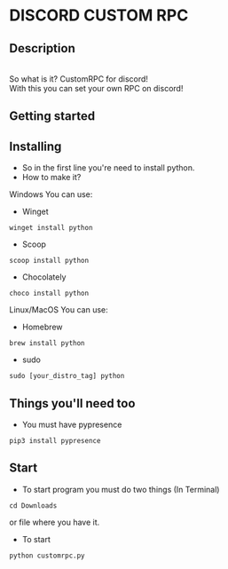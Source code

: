 # DISCORD CUSTOM RPC
## Description
<br>So what is it?
CustomRPC for discord!
<br>With this you can set your own RPC on discord!

## Getting started

## Installing
* So in the first line you're need to install python.
* How to make it?

Windows
You can use:

* Winget 
```
winget install python
```
* Scoop 
```
scoop install python
```
* Chocolately 
```
choco install python
```


Linux/MacOS
You can use:

* Homebrew 
```
brew install python
```

* sudo 
```
sudo [your_distro_tag] python
```


## Things you'll need too
* You must have pypresence
```
pip3 install pypresence
```

## Start
* To start program you must do two things (In Terminal)
```
cd Downloads
```
or file where you have it.
* To start
```
python customrpc.py
```